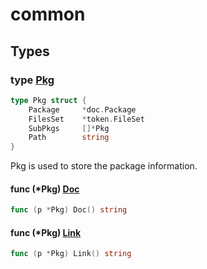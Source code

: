 # common

## Types

### type [Pkg](common.go#L9)

```go
type Pkg struct {
	Package		*doc.Package
	FilesSet	*token.FileSet
	SubPkgs		[]*Pkg
	Path		string
}
```

Pkg is used to store the package information.

#### func (*Pkg) [Doc](common.go#L20)

```go
func (p *Pkg) Doc() string
```

#### func (*Pkg) [Link](common.go#L16)

```go
func (p *Pkg) Link() string
```
